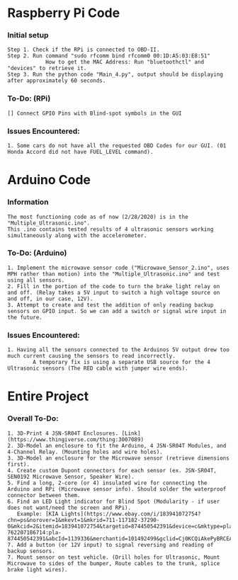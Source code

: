 # Raspberry Pi Code
### Initial setup
    Step 1. Check if the RPi is connected to OBD-II.
    Step 2. Run command "sudo rfcomm bind rfcomm0 00:1D:A5:03:E8:51"
                How to get the MAC Address: Run "bluetoothctl" and "devices" to retrieve it.
    Step 3. Run the python code "Main_4.py", output should be displaying after approximately 60 seconds.
    
### To-Do: (RPi)
    [] Connect GPIO Pins with Blind-spot symbols in the GUI
    
### Issues Encountered: 
    1. Some cars do not have all the requested OBD Codes for our GUI. (01 Honda Accord did not have FUEL_LEVEL command).

# Arduino Code
### Information
    The most functioning code as of now (2/28/2020) is in the "Multiple_Ultrasonic.ino".
    This .ino contains tested results of 4 ultrasonic sensors working simultaneously along with the accelerometer.
    
### To-Do: (Arduino)
    1. Implement the microwave sensor code ("Microwave_Sensor_2.ino", uses MPH rather than motion) into the "Multiple_Ultrasonic.ino" and test using all sensors.
    2. Fill in the portion of the code to turn the brake light relay on and off. (Relay takes a 5V input to switch a high voltage source on and off, in our case, 12V).
    3. Attempt to create and test the addition of only reading backup sensors on GPIO input. So we can add a switch or signal wire input in the future.
    
### Issues Encountered:
    1. Having all the sensors connected to the Arduinos 5V output drew too much current causing the sensors to read incorrectly.
            A temporary fix is using a separate USB source for the 4 Ultrasonic sensors (The RED cable with jumper wire ends).

# Entire Project
### Overall To-Do:
    1. 3D-Print 4 JSN-SR04T Enclosures. [Link](https://www.thingiverse.com/thing:3007089)
    2. 3D-Model an enclosure to fit the Arduino, 4 JSN-SR04T Modules, and 4-Channel Relay. (Mounting holes and wire holes).
    3. 3D-Model an enclosure for the Microwave sensor (retrieve dimensions first).
    4. Create custom Dupont connectors for each sensor (ex. JSN-SR04T, SEN0192 Microwave Sensor, Speaker Wire).
    5. Find a long, 2-core (or 4) insulated wire for connecting the Arduino and RPi (Microwave sensor info). Should solder the waterproof connector between them. 
    6. Find an LED Light indicator for Blind Spot (Modularity - if user does not want/need the screen and RPi).
       Example: [KIA Lights](https://www.ebay.com/i/183941072754?chn=ps&norover=1&mkevt=1&mkrid=711-117182-37290-0&mkcid=2&itemid=183941072754&targetid=874450542391&device=c&mktype=pla&googleloc=9032168&poi=&campaignid=9343999437&mkgroupid=103102736148&rlsatarget=aud-762207186714:pla-874450542391&abcId=1139336&merchantid=101492499&gclid=Cj0KCQiAkePyBRCEARIsAMy5SctQ5NckdIsExAfQYjG4616pFNezB2RSsZuSuKeKJnsuPxd1MI_JtQ4aAjNPEALw_wcB)
    7. Add a button (or 12V input) to signal reversing and reading of backup sensors.
    7. Mount sensor on test vehicle. (Drill holes for Ultrasonic, Mount Microwave to sides of the bumper, Route cables to the trunk, splice brake light wires).
